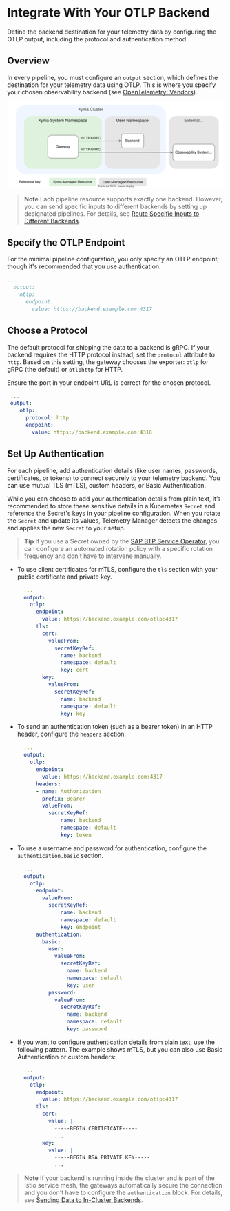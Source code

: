 # Integrate With Your OTLP Backend

Define the backend destination for your telemetry data by configuring the OTLP output, including the protocol and authentication method.

## Overview

In every pipeline, you must configure an `output` section, which defines the destination for your telemetry data using OTLP. This is where you specify your chosen observability backend (see [OpenTelemetry: Vendors](https://opentelemetry.io/ecosystem/vendors/)).

![OTLP-Output](./../assets/otlp-output.drawio.svg)

> **Note**
> Each pipeline resource supports exactly one backend. However, you can send specific inputs to different backends by setting up designated pipelines. For details, see [Route Specific Inputs to Different Backends](../otlp-input.md#route-specific-inputs-to-different-backends).

## Specify the OTLP Endpoint

For the minimal pipeline configuration, you only specify an OTLP endpoint; though it's recommended that you use authentication.

```yaml
...
  output:
    otlp:
      endpoint:
        value: https://backend.example.com:4317
```

## Choose a Protocol

The default protocol for shipping the data to a backend is gRPC. If your backend requires the HTTP protocol instead, set the `protocol` attribute to `http`. Based on this setting, the gateway chooses the exporter: `otlp` for gRPC (the default) or `otlphttp` for HTTP.

Ensure the port in your endpoint URL is correct for the chosen protocol.

```yaml
 ...
 output:
    otlp:
      protocol: http
      endpoint:
        value: https://backend.example.com:4318
```

## Set Up Authentication

For each pipeline, add authentication details (like user names, passwords, certificates, or tokens) to connect securely to your telemetry backend. You can use mutual TLS (mTLS), custom headers, or Basic Authentication.

While you can choose to add your authentication details from plain text, it’s recommended to store these sensitive details in a Kubernetes `Secret` and reference the Secret's keys in your pipeline configuration. When you rotate the `Secret` and update its values, Telemetry Manager detects the changes and applies the new `Secret` to your setup.

> **Tip**
> If you use a Secret owned by the [SAP BTP Service Operator](https://github.com/SAP/sap-btp-service-operator), you can configure an automated rotation policy with a specific rotation frequency and don’t have to intervene manually.

- To use client certificates for mTLS, configure the `tls` section with your public certificate and private key.

  ```yaml
    ...
    output:
      otlp:
        endpoint:
          value: https://backend.example.com/otlp:4317
        tls:
          cert:
            valueFrom:
              secretKeyRef:
                name: backend
                namespace: default
                key: cert
          key:
            valueFrom:
              secretKeyRef:
                name: backend
                namespace: default
                key: key
  ```

- To send an authentication token (such as a bearer token) in an HTTP header, configure the `headers` section.

  ```yaml
    ...
    output:
      otlp:
        endpoint:
          value: https://backend.example.com:4317
        headers:
        - name: Authorization
          prefix: Bearer
          valueFrom:
            secretKeyRef:
                name: backend
                namespace: default
                key: token
  ```

- To use a username and password for authentication, configure the `authentication.basic` section.

  ```yaml
    ...
    output:
      otlp:
        endpoint:
          valueFrom:
            secretKeyRef:
                name: backend
                namespace: default
                key: endpoint
        authentication:
          basic:
            user:
              valueFrom:
                secretKeyRef:
                  name: backend
                  namespace: default
                  key: user
            password:
              valueFrom:
                secretKeyRef:
                  name: backend
                  namespace: default
                  key: password
  ```

- If you want to configure authentication details from plain text, use the following pattern. The example shows mTLS, but you can also use Basic Authentication or custom headers:

    ```yaml
      ...
      output:
        otlp:
          endpoint:
            value: https://backend.example.com/otlp:4317
          tls:
            cert:
              value: |
                -----BEGIN CERTIFICATE-----
                ...
            key:
              value: |
                -----BEGIN RSA PRIVATE KEY-----
                ...
    ```

> **Note**
> If your backend is running inside the cluster and is part of the Istio service mesh, the gateways automatically secure the connection and you don't have to configure the `authentication` block. For details, see [Sending Data to In-Cluster Backends](../architecture/istio-integration.md#sending-data-to-in-cluster-backends).
